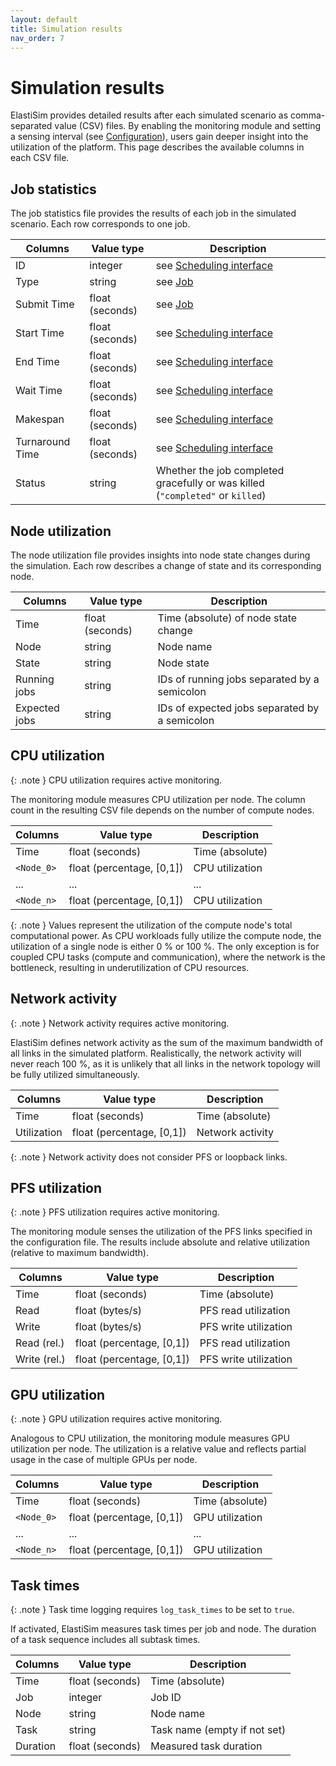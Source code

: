 ```yaml
---
layout: default
title: Simulation results
nav_order: 7
---
```


# Simulation results

ElastiSim provides detailed results after each simulated scenario as comma-separated value (CSV) files. By enabling the monitoring module and setting a sensing interval (see [Configuration](/configuration)), users gain deeper insight into the utilization of the platform. This page describes the available columns in each CSV file.

## Job statistics

The job statistics file provides the results of each job in the simulated scenario. Each row corresponds to one job.

| Columns         | Value type      | Description                                                                        |
|-----------------|-----------------|------------------------------------------------------------------------------------|
| ID              | integer         | see [Scheduling interface](/scheduling-interface)                                  |
| Type            | string          | see [Job](/workload/job)                                                           |
| Submit Time     | float (seconds) | see [Job](/workload/job)                                                           |
| Start Time      | float (seconds) | see [Scheduling interface](/scheduling-interface)                                  |
| End Time        | float (seconds) | see [Scheduling interface](/scheduling-interface)                                  |
| Wait Time       | float (seconds) | see [Scheduling interface](/scheduling-interface)                                  |
| Makespan        | float (seconds) | see [Scheduling interface](/scheduling-interface)                                  |
| Turnaround Time | float (seconds) | see [Scheduling interface](/scheduling-interface)                                  |
| Status          | string          | Whether the job completed gracefully or was killed (``"completed"`` or ``killed``) |

## Node utilization

The node utilization file provides insights into node state changes during the simulation. Each row describes a change of state and its corresponding node.

| Columns       | Value type      | Description                                   |
|---------------|-----------------|-----------------------------------------------|
| Time          | float (seconds) | Time (absolute) of node state change          |
| Node          | string          | Node name                                     |
| State         | string          | Node state                                    |
| Running jobs  | string          | IDs of running jobs separated by a semicolon  |
| Expected jobs | string          | IDs of expected jobs separated by a semicolon |

## CPU utilization

{: .note }
CPU utilization requires active monitoring.

The monitoring module measures CPU utilization per node. The column count in the resulting CSV file depends on the number of compute nodes.

| Columns      | Value type                | Description     |
|--------------|---------------------------|-----------------|
| Time         | float (seconds)           | Time (absolute) |
| ``<Node_0>`` | float (percentage, [0,1]) | CPU utilization |
| ...          | ...                       | ...             |
| ``<Node_n>`` | float (percentage, [0,1]) | CPU utilization |

{: .note }
Values represent the utilization of the compute node's total computational power. As CPU workloads fully utilize the compute node, the utilization of a single node is either 0 % or 100 %. The only exception is for coupled CPU tasks (compute and communication), where the network is the bottleneck, resulting in underutilization of CPU resources.

## Network activity

{: .note }
Network activity requires active monitoring.

ElastiSim defines network activity as the sum of the maximum bandwidth of all links in the simulated platform. Realistically, the network activity will never reach 100 %, as it is unlikely that all links in the network topology will be fully utilized simultaneously.

| Columns     | Value type                | Description      |
|-------------|---------------------------|------------------|
| Time        | float (seconds)           | Time (absolute)  |
| Utilization | float (percentage, [0,1]) | Network activity |

{: .note }
Network activity does not consider PFS or loopback links.

## PFS utilization

{: .note }
PFS utilization requires active monitoring.

The monitoring module senses the utilization of the PFS links specified in the configuration file. The results include absolute and relative utilization (relative to maximum bandwidth).

| Columns      | Value type                | Description           |
|--------------|---------------------------|-----------------------|
| Time         | float (seconds)           | Time (absolute)       |
| Read         | float (bytes/s)           | PFS read utilization  |
| Write        | float (bytes/s)           | PFS write utilization |
| Read (rel.)  | float (percentage, [0,1]) | PFS read utilization  |
| Write (rel.) | float (percentage, [0,1]) | PFS write utilization |

## GPU utilization

{: .note }
GPU utilization requires active monitoring.

Analogous to CPU utilization, the monitoring module measures GPU utilization per node. The utilization is a relative value and reflects partial usage in the case of multiple GPUs per node.

| Columns      | Value type                | Description     |
|--------------|---------------------------|-----------------|
| Time         | float (seconds)           | Time (absolute) |
| ``<Node_0>`` | float (percentage, [0,1]) | GPU utilization |
| ...          | ...                       | ...             |
| ``<Node_n>`` | float (percentage, [0,1]) | GPU utilization |

## Task times

{: .note }
Task time logging requires ``log_task_times`` to be set to ``true``.

If activated, ElastiSim measures task times per job and node. The duration of a task sequence includes all subtask times.

| Columns  | Value type      | Description                  |
|----------|-----------------|------------------------------|
| Time     | float (seconds) | Time (absolute)              |
| Job      | integer         | Job ID                       |
| Node     | string          | Node name                    |
| Task     | string          | Task name (empty if not set) |
| Duration | float (seconds) | Measured task duration       |
